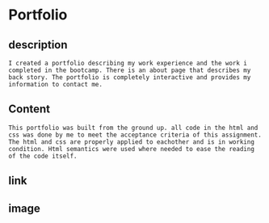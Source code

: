 # Portfolio
## description
    I created a portfolio describing my work experience and the work i completed in the bootcamp. There is an about page that describes my back story. The portfolio is completely interactive and provides my information to contact me. 

## Content
    This portfolio was built from the ground up. all code in the html and css was done by me to meet the acceptance criteria of this assignment. The html and css are properly applied to eachother and is in working condition. Html semantics were used where needed to ease the reading of the code itself. 

## link

## image
